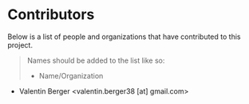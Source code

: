 # Contributors

Below is a list of people and organizations that have contributed to this project.

> Names should be added to the list like so:
> * Name/Organization <email address>

* Valentin Berger <valentin.berger38 [at] gmail.com>

